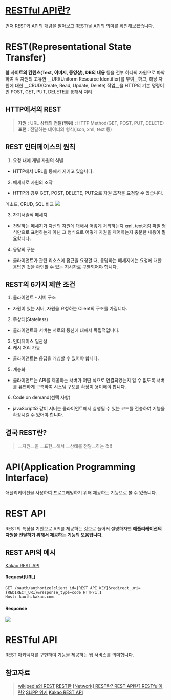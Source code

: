 # [__RESTful API란?__](https://velog.io/@ddkk94/RESTful-API%EB%9E%80)
먼저 REST와 API의 개념을 알아보고 RESTful API의 의미를 확인해보겠습니다.
# REST(Representational State Transfer)
__웹 사이트의 컨텐츠(Text, 이미지, 동영상), DB의 내용__ 등을 전부 하나의 자원으로 파악하여 각 자원의 고유한 __URI(Uniform Resource Identifier)를 부여__하고, 해당 자원에 대한 __CRUD(Create, Read, Update, Delete) 작업__을 HTTP의 기본 명령어인 POST, GET, PUT, DELETE를 통해서 처리

## HTTP에서의 REST
> __자원__ : URL
__상태의 전달(행위)__ : HTTP Method(GET, POST, PUT, DELETE)
__표현__ : 전달하는 데이터의 형식(json, xml, text 등)

## REST 인터페이스의 원칙
1. 요청 내에 개별 자원의 식별
* HTTP에서 URL을 통해서 지키고 있습니다.
2. 메세지로 자원의 조작
* HTTP의 경우 GET, POST, DELETE, PUT으로 자원 조작을 요청할 수 있습니다.
>
메소드, CRUD, SQL 비교
![](https://images.velog.io/images/ddkk94/post/1e06512d-9dcd-40d5-80b1-f0dcde918a48/image.png)

3. 자기서술적 메세지
* 전달하는 메세지가 자신의 자원에 대해서 어떻게 처리하는지 xml, text처럼 파일 형식만으로 표현하는게 아닌 그 형식으로 어떻게 자원을 제어하는지 충분한 내용이 필요합니다.
4. 응답의 구분
* 클라이언트가 관련 리소스에 접근을 요청할 때, 응답하는 메세지에는 요청에 대한 응답인 것을 확인할 수 있는 지시자로 구별되어야 합니다.

## REST의 6가지 제한 조건
1. 클라이언트 - 서버 구조
* 자원이 있는 서버, 자원을 요청하는 Client의 구조를 가집니다.
2. 무상태(Stateless)
* 클라이언트와 서버는 서로의 통신에 대해서 독립적입니다.
3. 인터페이스 일관성
4. 캐시 처리 가능
* 클라이언트는 응답을 캐싱할 수 있어야 합니다.
5. 계층화
* 클라이언트는 API를 제공하는 서버가 어떤 식으로 연결되었는지 알 수 없도록 서버를 유연하게 구축하여 시스템 구모를 확장이 용이해야 합니다.
6. Code on demand(선택 사항)
* javaScript와 같이 서버는 클라이언트에서 실행될 수 있는 코드를 전송하여 기능을 확장시킬 수 있어야 합니다.

## 결국 REST란?
> __자원__을 __표현__해서 __상태를 전달__하는 것!!

# API(Application Programming Interface)
애플리케이션을 사용하여 프로그래밍하기 위해 제공하는 기능으로 볼 수 있습니다.

# REST API
REST의 특징을 기반으로 API를 제공하는 것으로 풀어서 설명하자면
__애플리케이션의 자원을 전달하기 위해서 제공하는 기능의 모음입니다.__

## REST API의 예시
[Kakao REST API](https://developers.kakao.com/docs/latest/ko/kakaologin/rest-api#request-code)
#### Request(URL)
```
GET /oauth/authorize?client_id={REST_API_KEY}&redirect_uri={REDIRECT_URI}&response_type=code HTTP/1.1
Host: kauth.kakao.com
```
#### Response
![](https://images.velog.io/images/ddkk94/post/5e0a26c4-b091-4cd2-a8d5-4fc3abd082e2/image.png)

# RESTful API
REST 아키텍처를 구현하여 기능을 제공하는 웹 서비스를 의미합니다.
## 참고자료
> [wikipedia의 REST](https://ko.wikipedia.org/wiki/REST)
[REST란](https://hckcksrl.medium.com/rest%EB%9E%80-c602c3324196)
[[Network] REST란? REST API란? RESTful이란?](https://gmlwjd9405.github.io/2018/09/21/rest-and-restful.html)
[SLiPP 위키](https://www.slipp.net/wiki/pages/viewpage.action?pageId=12878219#id-8%EC%A3%BC%EC%B0%A8-RESTAPI%EC%84%A4%EA%B3%84%EB%B0%8F%EA%B5%AC%ED%98%84-%EC%99%9CREST%EC%97%90%EB%8C%80%ED%95%9C%EA%B4%80%EC%8B%AC%EC%9D%84%EA%B0%80%EC%A7%80%EA%B2%8C%EB%90%98%EC%97%88%EC%9D%84%EA%B9%8C?)
[Kakao REST API](https://developers.kakao.com/docs/latest/ko/kakaologin/rest-api)